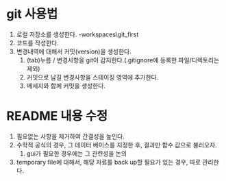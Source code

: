 # git 사용법

1. 로컬 저장소를 생성한다. -workspaces\git_first
2. 코드를 작성한다.
3. 변경내역에 대해서 커밋(version)을 생성한다.
   1. (tab)누름 / 변경사항을 git이 감지한다.(.gitignore에 등록한 파일/디렉토리는 제외)
   2. 커밋으로 남길 변경사항을 스테이징 영역에 추가한다.
   3. 메세지와 함께 커밋을 생성한다.
   

# README 내용 수정
1. 필요없는 사항을 제거하여 간결성을 높인다.
2. 수학적 공식의 경우, 그 데이터 베이스를 지정한 후, 결과만 함수 값으로 불러오자.
   1. gui가 필요한 경우에는 그 관련성을 논의
3. temporary file에 대해서, 해당 자료를 back up할 필요가 있는 경우, 따로 관리한다.
   

